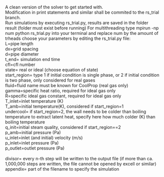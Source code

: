 
A clean version of the solver to get started with.<br/>
Modification in print statements and similar shall be commited to the rs_trial branch.<br/>
Run simulations by executing rs_trial.py, results are saved in the folder result (folder must exist before running)
For multithreading type mpirun -np num python rs_trial.py into your terminal and replace num by the amount of trheads
choose your parameters by editing the rs_trial.py file:<br/>
L=pipe length<br/>
dx=grid spacing<br/>
d=pipe diameter<br/>
t_end= simulation end time<br/>
cfl=cfl number<br/>
state= real or ideal (choose equation of state)<br/>
start_region= type 1 if initial condition is single phase, or 2 if initial condition is two phase, only considered for real gases<br/>
fluid=fluid name must be known for CoolProp (real gas only)<br/>
gamma=specific heat ratio, required for ideal gas only<br/>
R=specific ideal gas constant, required for ideal gas only<br/>
T_inlet=inlet temperature (K)<br/>
T_amb=initial temperature(K), considered if start_region=1<br/>
undercool= if start_region=2, the wall needs to be colder than boiling temperature to extract latent heat, specify here how much colder (K) than boiling temperature<br/>
q_init=initial steam quality, considered if start_region==2<br/>
p_amb=initial pressure (Pa)<br/>
u_inlet=inlet (and initial) velocity (m/s)<br/>
p_inlet=inlet pressure (Pa)<br/>
p_outlet=outlet pressure (Pa)<br/>
<br/>
divisor= every n-th step will be written to the output file (if more than ca. 1,000,000 steps are written, the file cannot be opened by excell or similar)<br/>
appendix= part of the filename to specify the simulation<br/>
